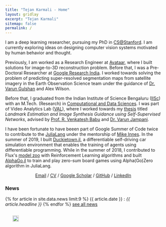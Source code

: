 ```yaml
---
title: "Tejan Karmali - Home"
layout: gridlay
excerpt: "Tejan Karmali"
sitemap: false
permalink: /
---
```


<div class="container-fluid">

<div class="row">

<div class="col-sm-8">

I am a deep learning researcher, pursuing my PhD in [CS@Stanford](https://www.cs.stanford.edu/). I am currently exploring ideas on designing computer vision systems motivated by human behavior and thought.

Previously, I am worked as a Research Engineer at [Avataar](https://avataar.ai), where I built solutions for image-to-3D reconstruction problem. Before that, I was a Pre-Doctoral Researcher at [Google Research India](https://research.google/teams/india-research-lab/). I worked towards solving the problem of predicting super-resolved segmentation maps from satellite imagery in the Earth Observation Science team under the guidance of [Dr. Varun Gulshan](https://sites.google.com/view/varungulshan/home) and Alex Wilson.

Before that, I graduated from the Indian Institute of Science Bengaluru ([IISc](https://www.iisc.ac.in/)) with an M.Tech. (Research) in [Computational and Data Sciences](https://cds.iisc.ac.in/). I was part of Video Analytics Lab ([VAL](https://val.cds.iisc.ac.in/)), where I worked towards my [thesis](https://etd.iisc.ac.in/handle/2005/5899) titled *Landmark Estimation and Image Synthesis Guidance using Self-Supervised Networks*, advised by [Prof. R. Venkatesh Babu](http://cds.iisc.ac.in/faculty/venky/) and [Dr. Varun Jampani](varunjampani.github.io/).

I have been fortunate to have beeen part of Google Summer of Code twice to contribute to the [JuliaLang](https://julialang.org/) under the mentorship of [Mike Innes](https://mikeinnes.io/). In the summer of 2019, I built [Duckietown.jl](https://github.com/tejank10/Duckietown.jl), a differentiable self-driving car simulation environment that enables the training of agents using differentiable programming. While in the summer of 2018, I contributed to Flux's [model zoo](https://github.com/FluxML/model-zoo) with Reinforcement Learning algorithms and built [AlphaGo.jl](https://github.com/tejank10/AlphaGo.jl) to train and play zero-sum board games using Alpha(Go)Zero algorithm in JuliaLang.


<p align="center">
  <a href="mailto:tejank10@gmail.com">Email</a>  /
  <a href="./files/TejanKarmaliCV.pdf">CV</a> /
  <a href="https://scholar.google.co.in/citations?user=Ulsd7DkAAAAJ&hl=en">Google Scholar</a> /
  <a href="https://github.com/tejank10">GitHub</a> /
  <a href="https://www.linkedin.com/in/tejank10/">LinkedIn</a>
</p>

### News
{% for article in site.data.news limit:9 %}
{{ article.date }} :
<em>{{ article.headline }}</em>
{% endfor %}
<a href="{{ site.url }}{{ site.baseurl }}/allnews.html">see all news</a>

</div>

<div class="col-sm-4" style="display:table-cell; vertical-align:middle; text-align:left">

  <ul style="overflow: hidden">
  <img src="{{ site.url }}{{ site.baseurl }}/images/profile_pic.jpeg" class="img-responsive" width="100%" />
  </ul>

  <!-- <br clear="all" /> -->

  <!-- <A HREF="mailto:tejank10@gmail.com">Email</A> <br>-->
  <!-- Google Research India<br> -->
  <!-- Bengaluru, KA<br> -->


</div>

</div>
</div>
